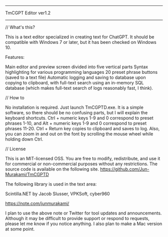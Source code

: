 ------------------------

TmCGPT Editor ver1.2

------------------------



// What's this?

This is a text editor specialized in creating text for ChatGPT. It should be compatible with Windows 7 or later, but it has been checked on Windows 10.

Features:

Main editor and preview screen divided into five vertical parts
Syntax highlighting for various programming languages
20 preset phrase buttons (saved to a text file)
Automatic logging and saving to database upon copying to clipboard, with full-text search using an in-memory SQL database (which makes full-text search of logs reasonably fast, I think).


// How to

No installation is required. Just launch TmCGPTD.exe. It is a simple software, so there should be no confusing parts, but I will explain the keyboard shortcuts.
Ctrl + numeric keys 1-9 and 0 correspond to preset phrases 1-10, and Alt + numeric keys 1-9 and 0 correspond to preset phrases 11-20.
Ctrl + Return key copies to clipboard and saves to log.
Also, you can zoom in and out on the font by scrolling the mouse wheel while holding down Ctrl.


// License

This is an MIT-licensed OSS. You are free to modify, redistribute, and use it for commercial or non-commercial purposes without any restrictions.
The source code is available on the following site.
https://github.com/Jun-Murakami/TmCGPTD


The following library is used in the text area:

Scintilla.NET by Jacob Slusser, VPKSoft, cyber960




https://note.com/junmurakami/

I plan to use the above note or Twitter for tool updates and announcements. Although it may be difficult to provide support or respond to requests, please let me know if you notice anything. I also plan to make a Mac version at some point.